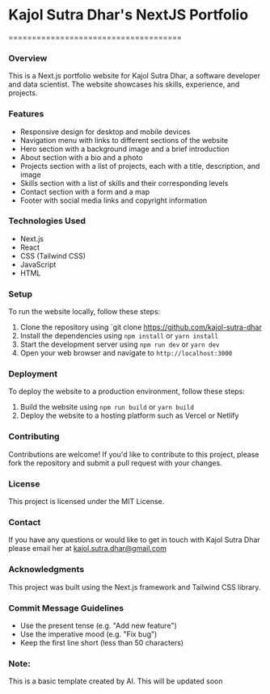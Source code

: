 # Kajol Sutra Dhar's NextJS Portfolio
=====================================
### Overview
This is a Next.js portfolio website for Kajol Sutra Dhar, a software developer and
data scientist. The website showcases his skills, experience, and projects.
### Features
* Responsive design for desktop and mobile devices
* Navigation menu with links to different sections of the website
* Hero section with a background image and a brief introduction
* About section with a bio and a photo
* Projects section with a list of projects, each with a title, description, and image
* Skills section with a list of skills and their corresponding levels
* Contact section with a form and a map
* Footer with social media links and copyright information
### Technologies Used
* Next.js
* React
* CSS (Tailwind CSS)
* JavaScript
* HTML
### Setup
To run the website locally, follow these steps:
1. Clone the repository using `git clone https://github.com/kajol-sutra-dhar
2. Install the dependencies using `npm install` or `yarn install`
3. Start the development server using `npm run dev` or `yarn dev`
4. Open your web browser and navigate to `http://localhost:3000`
### Deployment
To deploy the website to a production environment, follow these steps:
1. Build the website using `npm run build` or `yarn build`
2. Deploy the website to a hosting platform such as Vercel or Netlify
### Contributing
Contributions are welcome! If you'd like to contribute to this project, please fork the repository and
submit a pull request with your changes.
### License
This project is licensed under the MIT License.
### Contact
If you have any questions or would like to get in touch with Kajol Sutra Dhar
please email her at [kajol.sutra.dhar@gmail.com](mailto:kajol.sutra.dhar@gmail.com)
### Acknowledgments
This project was built using the Next.js framework and Tailwind CSS library.
### Commit Message Guidelines
* Use the present tense (e.g. "Add new feature")
* Use the imperative mood (e.g. "Fix bug")
* Keep the first line short (less than 50 characters)


### Note:
 This is a basic template created by AI. 
 This will be updated soon
 